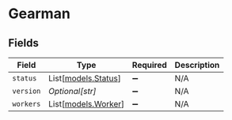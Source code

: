 # Gearman


## Fields

| Field                                      | Type                                       | Required                                   | Description                                |
| ------------------------------------------ | ------------------------------------------ | ------------------------------------------ | ------------------------------------------ |
| `status`                                   | List[[models.Status](../models/status.md)] | :heavy_minus_sign:                         | N/A                                        |
| `version`                                  | *Optional[str]*                            | :heavy_minus_sign:                         | N/A                                        |
| `workers`                                  | List[[models.Worker](../models/worker.md)] | :heavy_minus_sign:                         | N/A                                        |